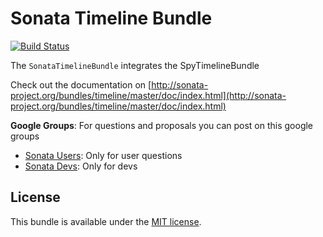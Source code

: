 Sonata Timeline Bundle
==================

[![Build Status](https://api.travis-ci.org/sonata-project/SonataTimelineBundle.png)](https://travis-ci.org/sonata-project/SonataTimelineBundle)

The ``SonataTimelineBundle`` integrates the SpyTimelineBundle

Check out the documentation on [http://sonata-project.org/bundles/timeline/master/doc/index.html](http://sonata-project.org/bundles/timeline/master/doc/index.html)

**Google Groups**: For questions and proposals you can post on this google groups

* [Sonata Users](https://groups.google.com/group/sonata-users): Only for user questions
* [Sonata Devs](https://groups.google.com/group/sonata-devs): Only for devs

License
-------

This bundle is available under the [MIT license](Resources/meta/LICENSE).
